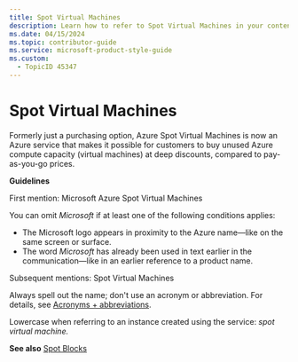 ```yaml
---
title: Spot Virtual Machines
description: Learn how to refer to Spot Virtual Machines in your content.
ms.date: 04/15/2024
ms.topic: contributor-guide
ms.service: microsoft-product-style-guide
ms.custom:
  - TopicID 45347
---
```



# Spot Virtual Machines

Formerly just a purchasing option, Azure Spot Virtual Machines is now an Azure service that makes it possible for customers to buy unused Azure compute capacity (virtual machines) at deep discounts, compared to pay-as-you-go prices.

**Guidelines**

First mention: Microsoft Azure Spot Virtual Machines

You can omit *Microsoft* if at least one of the following conditions applies:

- The Microsoft logo appears in proximity to the Azure name—like on the same screen or surface.
- The word *Microsoft* has already been used in text earlier in the communication—like in an earlier reference to a product name.

Subsequent mentions: Spot Virtual Machines

Always spell out the name; don't use an acronym or abbreviation. For details, see [Acronyms + abbreviations](~\acronyms-and-abbreviations.md).

Lowercase when referring to an instance created using the service: *spot virtual machine.*

**See also** [Spot Blocks](~\a_z_names_terms\s\spot-blocks.md)

